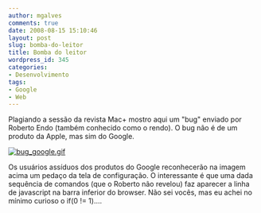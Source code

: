 ```yaml
---
author: mgalves
comments: true
date: 2008-08-15 15:10:46
layout: post
slug: bomba-do-leitor
title: Bomba do leitor
wordpress_id: 345
categories:
- Desenvolvimento
tags:
- Google
- Web
---
```


Plagiando a sessão da revista Mac+ mostro aqui um "bug" enviado por Roberto Endo (também conhecido como o rendo). O bug não é de um produto da Apple, mas sim do Google.

[![bug_google.gif](http://beta.log4dev.com/wp-content/uploads/2008/08/bug_google.gif)](http://beta.log4dev.com/wp-content/uploads/2008/08/bug_google.gif)

Os usuários assíduos dos produtos do Google reconhecerão na imagem acima um pedaço da tela de configuração. O interessante é que uma dada sequência de comandos (que o Roberto não revelou) faz aparecer a linha de javascript na barra inferior do browser. Não sei vocês, mas eu achei no mínimo curioso o if(0 != 1)....
